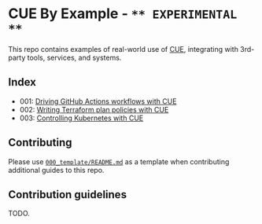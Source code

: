 # CUE By Example - `** EXPERIMENTAL **`

This repo contains examples of real-world use of [CUE](https://cuelang.org),
integrating with 3rd-party tools, services, and systems.

## Index

- 001: [Driving GitHub Actions workflows with CUE](001_github_actions_importing_workflows/README.md)
- 002: [Writing Terraform plan policies with CUE](002_terraform_plan/README.md)
- 003: [Controlling Kubernetes with CUE](003_kubernetes_tutorial/README.md)

## Contributing

Please use [`000_template/README.md`](000_template/README.md) as a template when
contributing additional guides to this repo.

## Contribution guidelines

TODO.
